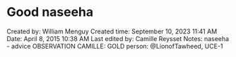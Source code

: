 # Good naseeha

Created by: William Menguy
Created time: September 10, 2023 11:41 AM
Date: April 8, 2015 10:38 AM
Last edited by: Camille Reysset
Notes: naseeha - advice
OBSERVATION CAMILLE: GOLD
person: @LionofTawheed, UCE-1